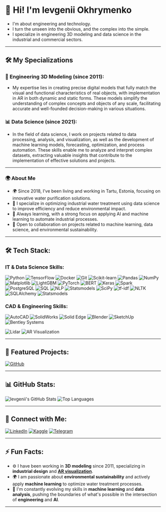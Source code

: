 # 👋 Hi! I'm Ievgenii Okhrymenko
- I'm about engineering and technology.
- I turn the unseen into the obvious, and the complex into the simple.
- I specialize in engineering 3D modeling and data science in the industrial and commercial sectors.

---

## 🛠 My Specializations

### 🎨 Engineering 3D Modeling (since 2011):

- My expertise lies in creating precise digital models that fully match the visual and functional characteristics of real objects, with implementation in AR in both dynamic and static forms. These models simplify the understanding of complex concepts and objects of any scale, facilitating accurate and well-founded decision-making in various situations.

### 📊 Data Science (since 2021):

- In the field of data science, I work on projects related to data processing, analysis, and visualization, as well as the development of machine learning models, forecasting, optimization, and process automation. These skills enable me to analyze and interpret complex datasets, extracting valuable insights that contribute to the implementation of effective solutions and projects.

---

### 🌍 About Me

- 🌍 Since 2018, I’ve been living and working in Tartu, Estonia, focusing on innovative water purification solutions.  
- 🔭 I specialize in optimizing industrial water treatment using data science to improve efficiency and reduce environmental impact.
- 🌱 Always learning, with a strong focus on applying AI and machine learning to automate industrial processes.  
- 👯 Open to collaboration on projects related to machine learning, data science, and environmental sustainability.  

---

## 🛠 Tech Stack:

### IT & Data Science Skills:
![Python](https://img.shields.io/badge/Python-FFD43B?style=for-the-badge&logo=python&logoColor=blue)
![TensorFlow](https://img.shields.io/badge/TensorFlow-FF6F00?style=for-the-badge&logo=tensorflow&logoColor=white)
![Docker](https://img.shields.io/badge/Docker-2496ED?style=for-the-badge&logo=docker&logoColor=white)
![Git](https://img.shields.io/badge/Git-F05032?style=for-the-badge&logo=git&logoColor=white)
![Scikit-learn](https://img.shields.io/badge/Scikit--learn-F7931E?style=for-the-badge&logo=scikit-learn&logoColor=white)
![Pandas](https://img.shields.io/badge/Pandas-150458?style=for-the-badge&logo=pandas&logoColor=white)
![NumPy](https://img.shields.io/badge/NumPy-013243?style=for-the-badge&logo=numpy&logoColor=white)
![Matplotlib](https://img.shields.io/badge/Matplotlib-B4B4B4?style=for-the-badge&logo=matplotlib&logoColor=white)
![LightGBM](https://img.shields.io/badge/LightGBM-02569B?style=for-the-badge&logo=lightgbm&logoColor=white)
![PyTorch](https://img.shields.io/badge/PyTorch-EE4C2C?style=for-the-badge&logo=pytorch&logoColor=white)
![BERT](https://img.shields.io/badge/BERT-F7931E?style=for-the-badge&logo=bert&logoColor=white)
![Keras](https://img.shields.io/badge/Keras-D00000?style=for-the-badge&logo=keras&logoColor=white)
![Spark](https://img.shields.io/badge/Spark-E25A1C?style=for-the-badge&logo=apachespark&logoColor=white)
![PostgreSQL](https://img.shields.io/badge/PostgreSQL-336791?style=for-the-badge&logo=postgresql&logoColor=white)
![SQL](https://img.shields.io/badge/SQL-4479A1?style=for-the-badge&logo=sql&logoColor=white)
![NLP](https://img.shields.io/badge/NLP-5E9DDD?style=for-the-badge&logo=nlp&logoColor=white)
![Statsmodels](https://img.shields.io/badge/Statsmodels-FF6347?style=for-the-badge&logo=statsmodels&logoColor=white)
![SciPy](https://img.shields.io/badge/SciPy-8CAAE6?style=for-the-badge&logo=scipy&logoColor=white)
![tf-idf](https://img.shields.io/badge/tf--idf-FF4500?style=for-the-badge&logo=nlp&logoColor=white)
![NLTK](https://img.shields.io/badge/NLTK-3C4E50?style=for-the-badge&logo=nlp&logoColor=white)
![SQLAlchemy](https://img.shields.io/badge/SQLAlchemy-CC0000?style=for-the-badge&logo=sqlalchemy&logoColor=white)
![Statsmodels](https://img.shields.io/badge/Statsmodels-FF6347?style=for-the-badge&logo=statsmodels&logoColor=white)

### CAD & Engineering Skills:
![AutoCAD](https://img.shields.io/badge/AutoCAD-EE3124?style=for-the-badge&logo=autodesk&logoColor=white)
![SolidWorks](https://img.shields.io/badge/SolidWorks-EF3B25?style=for-the-badge&logo=solidworks&logoColor=white)
![Solid Edge](https://img.shields.io/badge/Solid%20Edge-0074B8?style=for-the-badge&logo=siemens&logoColor=white)
![Blender](https://img.shields.io/badge/Blender-F5792A?style=for-the-badge&logo=blender&logoColor=white)
![SketchUp](https://img.shields.io/badge/SketchUp-005F9E?style=for-the-badge&logo=sketchup&logoColor=white)
![Bentley Systems](https://img.shields.io/badge/Bentley-00843E?style=for-the-badge&logo=bentley-systems&logoColor=white)

![Lidar](https://img.shields.io/badge/Lidar_Scanning-FF6600?style=for-the-badge&logo=lidar&logoColor=white)
![AR Visualization](https://img.shields.io/badge/AR_Visualization-550055?style=for-the-badge&logo=augmented-reality&logoColor=white)

---

## 🌟 Featured Projects:
[![GitHub](https://img.shields.io/badge/Work%20GitHub-DIOTAPP%20projects-blue?style=for-the-badge&logo=github&logoColor=white&logo-rounded)](https://github.com/diotapp)

---

## 📊 GitHub Stats:

![Ievgenii's GitHub Stats](https://github-readme-stats.vercel.app/api?username=okhko&show_icons=true&theme=radical)
![Top Languages](https://github-readme-stats.vercel.app/api/top-langs/?username=okhko&layout=compact&theme=radical)

---

## 🔗 Connect with Me:

[![LinkedIn](https://img.shields.io/badge/LinkedIn-0077B5?style=for-the-badge&logo=linkedin&logoColor=white&label=IEVGENII%20OKHRYMENKO)](https://www.linkedin.com/in/okhrymenko/)
[![Kaggle](https://img.shields.io/badge/Kaggle-20BEFF?style=for-the-badge&logo=kaggle&logoColor=white&label=IEVGENII%20OKHRYMENKO)](https://www.kaggle.com/ievgeniiokhrymenko)
[![Telegram](https://img.shields.io/badge/Telegram-26A5E4?style=for-the-badge&logo=telegram&logoColor=white&label=IEVGENII%20OKHRYMENKO)](https://t.me/geninoki)


---

## ⚡ Fun Facts:

- ⚙️ I have been working in **3D modeling** since 2011, specializing in **industrial design** and **[AR visualization](https://github.com/okhko/ARVisuals)**.
- 🌍 I am passionate about **environmental sustainability** and actively apply **machine learning** to optimize water treatment processes.
- 🎯 I'm constantly evolving my skills in **machine learning** and **data analysis**, pushing the boundaries of what's possible in the intersection of **engineering** and **AI**.

---
